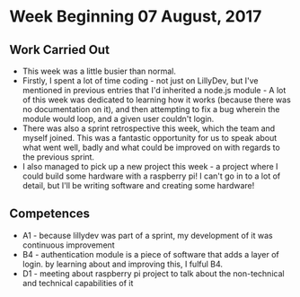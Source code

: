 # Week Beginning 07 August, 2017

## Work Carried Out
* This week was a little busier than normal.
* Firstly, I spent a lot of time coding - not just on LillyDev, but I've mentioned in previous entries that I'd inherited a node.js module - A lot of this week was dedicated to learning how it works (because there was no documentation on it), and then attempting to fix a bug wherein the module would loop, and a given user couldn't login.
* There was also a sprint retrospective this week, which the team and myself joined. This was a fantastic opportunity for us to speak about what went well, badly and what could be improved on with regards to the previous sprint.
* I also managed to pick up a new project this week - a project where I could build some hardware with a raspberry pi! I can't go in to a lot of detail, but I'll be writing software and creating some hardware!

## Competences
* A1 - because lillydev was part of a sprint, my development of it was continuous improvement
* B4 - authentication module is a piece of software that adds a layer of login. by learning about and improving this, I fulful B4.
* D1 - meeting about raspberry pi project to talk about the non-technical and technical capabilities of it